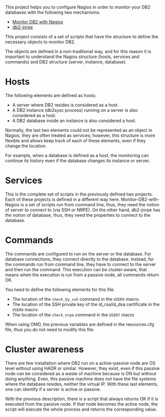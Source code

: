 This project helps you to configure Nagios in order to monitor your DB2 databases with the following two mechanisms:

* [Monitor DB2 with Nagios](https://github.com/angoca/monitor-db2-with-nagios)
* [db2-jnrpe](https://github.com/angoca/db2-jnrpe)

This project consists of a set of scripts that have the structure to define the necessary objects to monitor DB2.

The objects are defined in a non-traditional way, and for this reason it is important to understand the Nagios structure (hosts, services and commands) and DB2 structure (server, instance, database).

# Hosts

The following elements are defined as hosts:

* A server where DB2 resides is considered as a host.
* A DB2 instance (db2sysc process) running on a server is also considered as a host.
* A DB2 database inside an instance is also considered a host.

Normally, the last two elements could not be represented as an object in Nagios, they are often treated as services;
however, this structure is more flexible and allows keep track of each of these elements, even if they change the location.

For example, when a database is defined as a host, the monitoring can continue its history even if the database changes its instance or server.

# Services

This is the complete set of scripts in the previously defined two projects.
Each of these projects is defined in a different way here.
Monitor-DB2-with-Nagios is a set of scripts run from command line, thus, they need the notion of server to connect to (via SSH or NRPE).
On the other hand, db2-jnrpe has the notion of database, thus, they need the properties to connect to the database.

# Commands

The commands are configured to run on the server or the database.
For database connections, they connect directly to the database.
Instead, for the commands run from command line, they have to connect to the server and then run the command.
This execution can be cluster-aware, that means when the execution is run from a passive node, all commands return OK.

You need to define the following elements for this file:

* The location of the `check_by_ssh` command in the `USER5` macro.
* The location of the SSH private key of the id_rsa/id_dsa certificate in the `USER6` macro.
* The location of the `check_nrpe` command in the `USER7` macro

When using OMD, the previous variables are defined in the resources.cfg file, thus you do not need to modify this file.

# Cluster awareness

There are few installation where DB2 run on a active-passive node are OS level without using HADR or similar.
However, they exist, even if this passive node can be considered as a waste of machine because is ON but without doing anything.
Even, this passive machine does not have the file systems where the database resides, neither the virtual IP.
With these last elements, one can identify if a server is active or passive.

With the previous description, there is a script that always returns OK if it is executed from the passive node.
If that node becomes the active node, the script will execute the whole process and returns the corresponding value.
